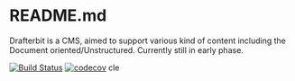 
# README.md

Drafterbit is a CMS, aimed to support various kind of content including the Document oriented/Unstructured.
Currently still in early phase.

[![Build Status](https://travis-ci.org/drafterbit/drafterbit.svg?branch=develop)](https://travis-ci.org/drafterbit/drafterbit) [![codecov](https://codecov.io/gh/drafterbit/drafterbit/branch/develop/graph/badge.svg)](https://codecov.io/gh/drafterbit/drafterbit)
cle